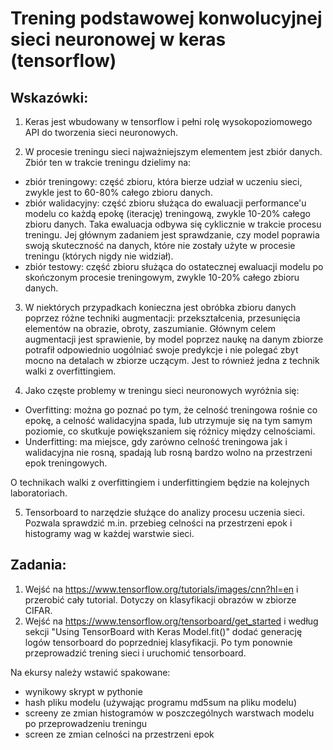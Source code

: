 # Trening podstawowej konwolucyjnej sieci neuronowej w keras (tensorflow)

## Wskazówki:

1. Keras jest wbudowany w tensorflow i pełni rolę wysokopoziomowego API do tworzenia sieci neuronowych.

2. W procesie treningu sieci najważniejszym elementem jest zbiór danych. Zbiór ten w trakcie treningu dzielimy na:
- zbiór treningowy: część zbioru, która bierze udział w uczeniu sieci, zwykle jest to 60-80% całego zbioru danych.
- zbiór walidacyjny: część zbioru służąca do ewaluacji performance'u modelu co każdą epokę (iterację) treningową, zwykle 10-20% całego zbioru danych. Taka ewaluacja odbywa się cyklicznie w trakcie procesu treningu. Jej głównym zadaniem jest sprawdzanie, czy model poprawia swoją skuteczność na danych, które nie zostały użyte w procesie treningu (których nigdy nie widział).
- zbiór testowy: część zbioru służąca do ostatecznej ewaluacji modelu po skończonym procesie treningowym, zwykle 10-20% całego zbioru danych.

3. W niektórych przypadkach konieczna jest obróbka zbioru danych poprzez różne techniki augmentacji: przekształcenia, przesunięcia elementów na obrazie, obroty, zaszumianie. Głównym celem augmentacji jest sprawienie, by model poprzez naukę na danym zbiorze potrafił odpowiednio uogólniać swoje predykcje i nie polegać zbyt mocno na detalach w zbiorze uczącym. Jest to również jedna z technik walki z overfittingiem.

4. Jako częste problemy w treningu sieci neuronowych wyróżnia się:
- Overfitting: można go poznać po tym, że celność treningowa rośnie co epokę, a celność walidacyjna spada, lub utrzymuje się na tym samym poziomie, co skutkuje powiększaniem się różnicy między celnościami. 
- Underfitting: ma miejsce, gdy zarówno celność treningowa jak i walidacyjna nie rosną, spadają lub rosną bardzo wolno na przestrzeni epok treningowych.

O technikach walki z overfittingiem i underfittingiem będzie na kolejnych laboratoriach.

5. Tensorboard to narzędzie służące do analizy procesu uczenia sieci. Pozwala sprawdzić m.in. przebieg celności na przestrzeni epok i histogramy wag w każdej warstwie sieci. 

## Zadania:

1. Wejść na https://www.tensorflow.org/tutorials/images/cnn?hl=en i przerobić cały tutorial. Dotyczy on klasyfikacji obrazów w zbiorze CIFAR.
2. Wejść na https://www.tensorflow.org/tensorboard/get_started i według sekcji "Using TensorBoard with Keras Model.fit()" dodać generację logów tensorboard do poprzedniej klasyfikacji. Po tym ponownie przeprowadzić trening sieci i uruchomić tensorboard.

Na ekursy należy wstawić spakowane:
- wynikowy skrypt w pythonie
- hash pliku modelu (używając programu md5sum na pliku modelu)
- screeny ze zmian histogramów w poszczególnych warstwach modelu po przeprowadzeniu treningu
- screen ze zmian celności na przestrzeni epok


